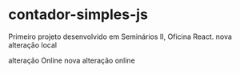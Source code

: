 # contador-simples-js

Primeiro projeto desenvolvido em Seminários II, Oficina React.
nova alteração local

alteração Online
nova alteração online
